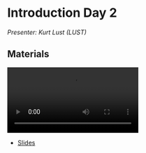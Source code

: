 # Introduction Day 2

*Presenter: Kurt Lust (LUST)*


## Materials

<!--
Materials will be made available during and after the lecture
-->

<video src="https://462000265.lumidata.eu/2day-20241210/recordings/I03-IntroductionDay2.mp4" controls="controls"></video>

<!--
-   A video recording will follow.
-->

-   [Slides](https://462000265.lumidata.eu/2day-20241210/files/LUMI-2day-20241210-I03-IntroductionDay2.pdf)
